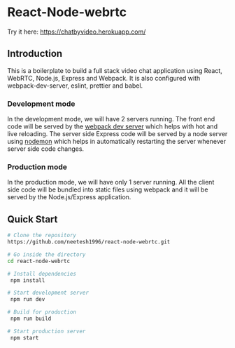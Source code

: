 # React-Node-webrtc

Try it here: https://chatbyvideo.herokuapp.com/

## Introduction

This is a boilerplate to build a full stack video chat application using React, WebRTC, Node.js, Express and Webpack. It is also configured with webpack-dev-server, eslint, prettier and babel.

### Development mode

In the development mode, we will have 2 servers running. The front end code will be served by the [webpack dev server](https://webpack.js.org/configuration/dev-server/) which helps with hot and live reloading. The server side Express code will be served by a node server using [nodemon](https://nodemon.io/) which helps in automatically restarting the server whenever server side code changes.

### Production mode

In the production mode, we will have only 1 server running. All the client side code will be bundled into static files using webpack and it will be served by the Node.js/Express application.

## Quick Start

```bash
# Clone the repository
https://github.com/neetesh1996/react-node-webrtc.git

# Go inside the directory
cd react-node-webrtc

# Install dependencies
 npm install

# Start development server
 npm run dev

# Build for production
 npm run build

# Start production server
 npm start
```

